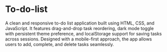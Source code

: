 # To-do-list
A clean and responsive to-do list application built using HTML, CSS, and JavaScript. It features drag-and-drop task reordering, dark mode toggle with persistent theme preference, and localStorage support for saving tasks across sessions. Designed with a mobile-first approach, the app allows users to add, complete, and delete tasks seamlessly.
